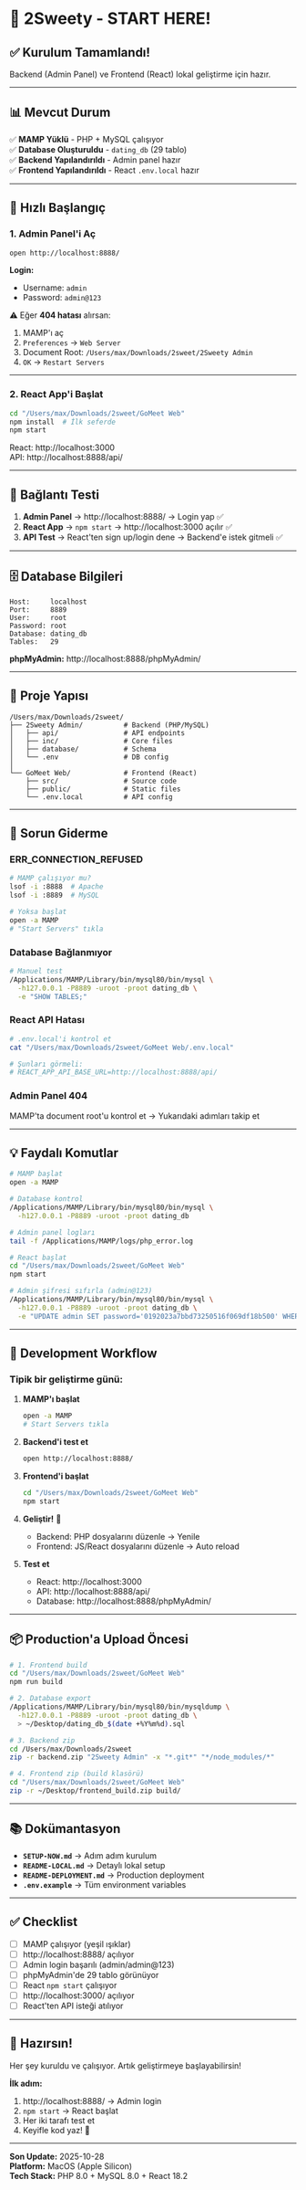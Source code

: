 # 🚀 2Sweety - START HERE!

## ✅ Kurulum Tamamlandı!

Backend (Admin Panel) ve Frontend (React) lokal geliştirme için hazır.

---

## 📊 Mevcut Durum

✅ **MAMP Yüklü** - PHP + MySQL çalışıyor  
✅ **Database Oluşturuldu** - `dating_db` (29 tablo)  
✅ **Backend Yapılandırıldı** - Admin panel hazır  
✅ **Frontend Yapılandırıldı** - React `.env.local` hazır  

---

## 🎯 Hızlı Başlangıç

### 1. Admin Panel'i Aç

```bash
open http://localhost:8888/
```

**Login:**
- Username: `admin`
- Password: `admin@123`

⚠️ Eğer **404 hatası** alırsan:
1. MAMP'ı aç
2. `Preferences` → `Web Server`
3. Document Root: `/Users/max/Downloads/2sweet/2Sweety Admin`
4. `OK` → `Restart Servers`

---

### 2. React App'i Başlat

```bash
cd "/Users/max/Downloads/2sweet/GoMeet Web"
npm install  # İlk seferde
npm start
```

React: http://localhost:3000  
API: http://localhost:8888/api/

---

## 🔗 Bağlantı Testi

1. **Admin Panel** → http://localhost:8888/ → Login yap ✅
2. **React App** → `npm start` → http://localhost:3000 açılır ✅
3. **API Test** → React'ten sign up/login dene → Backend'e istek gitmeli ✅

---

## 🗄️ Database Bilgileri

```
Host:     localhost
Port:     8889
User:     root
Password: root
Database: dating_db
Tables:   29
```

**phpMyAdmin:** http://localhost:8888/phpMyAdmin/

---

## 📁 Proje Yapısı

```
/Users/max/Downloads/2sweet/
├── 2Sweety Admin/          # Backend (PHP/MySQL)
│   ├── api/                # API endpoints
│   ├── inc/                # Core files
│   ├── database/           # Schema
│   └── .env                # DB config
│
└── GoMeet Web/             # Frontend (React)
    ├── src/                # Source code
    ├── public/             # Static files
    └── .env.local          # API config
```

---

## 🐛 Sorun Giderme

### ERR_CONNECTION_REFUSED
```bash
# MAMP çalışıyor mu?
lsof -i :8888  # Apache
lsof -i :8889  # MySQL

# Yoksa başlat
open -a MAMP
# "Start Servers" tıkla
```

### Database Bağlanmıyor
```bash
# Manuel test
/Applications/MAMP/Library/bin/mysql80/bin/mysql \
  -h127.0.0.1 -P8889 -uroot -proot dating_db \
  -e "SHOW TABLES;"
```

### React API Hatası
```bash
# .env.local'i kontrol et
cat "/Users/max/Downloads/2sweet/GoMeet Web/.env.local"

# Şunları görmeli:
# REACT_APP_API_BASE_URL=http://localhost:8888/api/
```

### Admin Panel 404
MAMP'ta document root'u kontrol et → Yukarıdaki adımları takip et

---

## 💡 Faydalı Komutlar

```bash
# MAMP başlat
open -a MAMP

# Database kontrol
/Applications/MAMP/Library/bin/mysql80/bin/mysql \
  -h127.0.0.1 -P8889 -uroot -proot dating_db

# Admin panel logları
tail -f /Applications/MAMP/logs/php_error.log

# React başlat
cd "/Users/max/Downloads/2sweet/GoMeet Web"
npm start

# Admin şifresi sıfırla (admin@123)
/Applications/MAMP/Library/bin/mysql80/bin/mysql \
  -h127.0.0.1 -P8889 -uroot -proot dating_db \
  -e "UPDATE admin SET password='0192023a7bbd73250516f069df18b500' WHERE id=1;"
```

---

## 🚀 Development Workflow

### Tipik bir geliştirme günü:

1. **MAMP'ı başlat**
   ```bash
   open -a MAMP
   # Start Servers tıkla
   ```

2. **Backend'i test et**
   ```bash
   open http://localhost:8888/
   ```

3. **Frontend'i başlat**
   ```bash
   cd "/Users/max/Downloads/2sweet/GoMeet Web"
   npm start
   ```

4. **Geliştir!** 🎨
   - Backend: PHP dosyalarını düzenle → Yenile
   - Frontend: JS/React dosyalarını düzenle → Auto reload

5. **Test et**
   - React: http://localhost:3000
   - API: http://localhost:8888/api/
   - Database: http://localhost:8888/phpMyAdmin/

---

## 📦 Production'a Upload Öncesi

```bash
# 1. Frontend build
cd "/Users/max/Downloads/2sweet/GoMeet Web"
npm run build

# 2. Database export
/Applications/MAMP/Library/bin/mysql80/bin/mysqldump \
  -h127.0.0.1 -P8889 -uroot -proot dating_db \
  > ~/Desktop/dating_db_$(date +%Y%m%d).sql

# 3. Backend zip
cd /Users/max/Downloads/2sweet
zip -r backend.zip "2Sweety Admin" -x "*.git*" "*/node_modules/*"

# 4. Frontend zip (build klasörü)
cd "/Users/max/Downloads/2sweet/GoMeet Web"
zip -r ~/Desktop/frontend_build.zip build/
```

---

## 📚 Dokümantasyon

- **`SETUP-NOW.md`** → Adım adım kurulum
- **`README-LOCAL.md`** → Detaylı lokal setup
- **`README-DEPLOYMENT.md`** → Production deployment
- **`.env.example`** → Tüm environment variables

---

## ✅ Checklist

- [ ] MAMP çalışıyor (yeşil ışıklar)
- [ ] http://localhost:8888/ açılıyor
- [ ] Admin login başarılı (admin/admin@123)
- [ ] phpMyAdmin'de 29 tablo görünüyor
- [ ] React `npm start` çalışıyor
- [ ] http://localhost:3000/ açılıyor
- [ ] React'ten API isteği atılıyor

---

## 🎉 Hazırsın!

Her şey kuruldu ve çalışıyor. Artık geliştirmeye başlayabilirsin!

**İlk adım:**
1. http://localhost:8888/ → Admin login
2. `npm start` → React başlat
3. Her iki tarafı test et
4. Keyifle kod yaz! 🚀

---

**Son Update:** 2025-10-28  
**Platform:** MacOS (Apple Silicon)  
**Tech Stack:** PHP 8.0 + MySQL 8.0 + React 18.2
